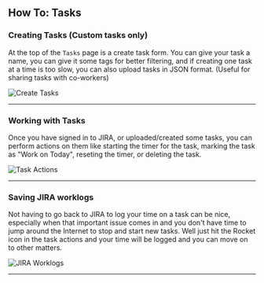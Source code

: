 ## How To: Tasks

### Creating Tasks (Custom tasks only)

At the top of the `Tasks` page is a create task form. You can give your task a name, you can give it some tags for better filtering, and if creating one task at a time is too slow, you can also upload tasks in JSON format. (Useful for sharing tasks with co-workers)

![Create Tasks](https://github.com/kkemple/tasker/wiki/img/create-tasks.jpg)

___


### Working with Tasks

Once you have signed in to JIRA, or uploaded/created some tasks, you can perform actions on them like starting the timer for the task, marking the task as "Work on Today", reseting the timer, or deleting the task.

![Task Actions](https://github.com/kkemple/tasker/wiki/img/task-actions.jpg)

___


### Saving JIRA worklogs

Not having to go back to JIRA to log your time on a task can be nice, especially when that important issue comes in and you don't have time to jump around the Internet to stop and start new tasks. Well just hit the Rocket icon in the task actions and your time will be logged and you can move on to other matters.

![JIRA Worklogs](https://github.com/kkemple/tasker/wiki/img/jira-worklog)

___

